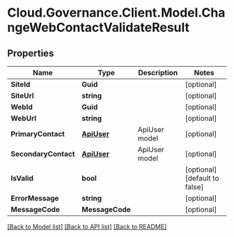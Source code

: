 # Cloud.Governance.Client.Model.ChangeWebContactValidateResult
## Properties

Name | Type | Description | Notes
------------ | ------------- | ------------- | -------------
**SiteId** | **Guid** |  | [optional] 
**SiteUrl** | **string** |  | [optional] 
**WebId** | **Guid** |  | [optional] 
**WebUrl** | **string** |  | [optional] 
**PrimaryContact** | [**ApiUser**](ApiUser.md) | ApiUser model | [optional] 
**SecondaryContact** | [**ApiUser**](ApiUser.md) | ApiUser model | [optional] 
**IsValid** | **bool** |  | [optional] [default to false]
**ErrorMessage** | **string** |  | [optional] 
**MessageCode** | **MessageCode** |  | [optional] 

[[Back to Model list]](../README.md#documentation-for-models) [[Back to API list]](../README.md#documentation-for-api-endpoints) [[Back to README]](../README.md)

